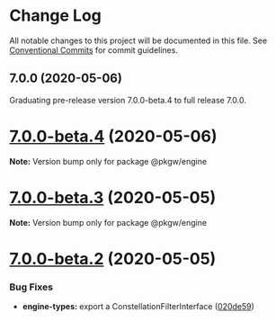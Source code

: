 # Change Log

All notable changes to this project will be documented in this file.
See [Conventional Commits](https://conventionalcommits.org) for commit guidelines.

## 7.0.0 (2020-05-06)

Graduating pre-release version 7.0.0-beta.4 to full release 7.0.0.

# [7.0.0-beta.4](https://github.com/pkgw/wwt-webgl-engine/compare/@pkgw/engine@7.0.0-beta.3...@pkgw/engine@7.0.0-beta.4) (2020-05-06)

**Note:** Version bump only for package @pkgw/engine






# [7.0.0-beta.3](https://github.com/pkgw/wwt-webgl-engine/compare/@pkgw/engine@7.0.0-beta.2...@pkgw/engine@7.0.0-beta.3) (2020-05-05)

**Note:** Version bump only for package @pkgw/engine






# [7.0.0-beta.2](https://github.com/pkgw/wwt-webgl-engine/compare/@pkgw/engine@7.0.0-beta.1...@pkgw/engine@7.0.0-beta.2) (2020-05-05)


### Bug Fixes

* **engine-types:** export a ConstellationFilterInterface ([020de59](https://github.com/pkgw/wwt-webgl-engine/commit/020de599379d176e11f9e7132d1c00ede70bfea0))
